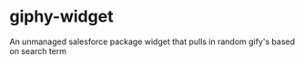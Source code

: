 # giphy-widget
An unmanaged salesforce package widget that pulls in random gify's based on search term

